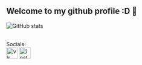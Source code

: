 ## Welcome to my github profile :D 👋
![GitHub stats](https://github-readme-stats.vercel.app/api?username=DZ8540&theme=vue-dark&show_icons=true&hide_border=true&count_private=true)
<br>
<br>

Socials: <br>
[<img src='https://cdn.jsdelivr.net/npm/simple-icons@3.0.1/icons/vk.svg' alt='vk' height='30'>](https://vk.com/dz8540)
[<img src='https://cdn.jsdelivr.net/npm/simple-icons@3.0.1/icons/instagram.svg' alt='instagram' height='30'>](https://www.instagram.com/dz_8540)
<!--
**DZ8540/DZ8540** is a ✨ _special_ ✨ repository because its `README.md` (this file) appears on your GitHub profile.

Here are some ideas to get you started:

- 🔭 I’m currently working on ...
- 🌱 I’m currently learning ...
- 👯 I’m looking to collaborate on ...
- 🤔 I’m looking for help with ...
- 💬 Ask me about ...
- 📫 How to reach me: ...
- 😄 Pronouns: ...
- ⚡ Fun fact: ...
-->

